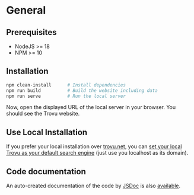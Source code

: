 # General

## Prerequisites

-   NodeJS >= 18
-   NPM >= 10

## Installation

```bash
npm clean-install      # Install dependencies
npm run build          # Build the website including data
npm run serve          # Run the local server
```

Now, open the displayed URL of the local server in your browser. You should see the Trovu website.

## Use Local Installation

If you prefer your local installation over [trovu.net](https://trovu.net/), you can [set your local Trovu as your default search engine](../users/integration.md) (just use you localhost as its domain).

## Code documentation

An auto-created documentation of the code by [JSDoc](https://jsdoc.app/) is also [available](code/).
